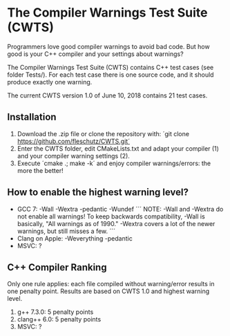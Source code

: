 The Compiler Warnings Test Suite (CWTS)
=======================================

Programmers love good compiler warnings to avoid bad code. But how good is your C++ compiler and your settings about warnings?

The Compiler Warnings Test Suite (CWTS) contains C++ test cases (see folder Tests/). For each test case there is one source code, and it should produce exactly one warning.

The current CWTS version 1.0 of June 10, 2018 contains 21 test cases.

Installation 
-------------

1. Download the .zip file or clone the repository with:
   ´git clone https://github.com/fleschutz/CWTS.git´
2. Enter the CWTS folder, edit CMakeLists.txt and adapt your compiler (1) and your compiler warning settings (2).
3. Execute ´cmake .; make -k´ and enjoy compiler warnings/errors: the more the better! 

How to enable the highest warning level?
----------------------------------------

* GCC 7: -Wall -Wextra -pedantic -Wundef
  ´´´
  NOTE: -Wall and -Wextra do not enable all warnings! To keep backwards compatibility, -Wall is basically, "All warnings as of 1990." -Wextra covers a lot of the newer warnings, but still misses a few.
  ´´´
* Clang on Apple: -Weverything -pedantic
* MSVC: ?

C++ Compiler Ranking 
--------------------

Only one rule applies: each file compiled without warning/error results in one penalty point. Results are based on CWTS 1.0 and highest warning level.

1. g++ 7.3.0: 5 penalty points
2. clang++ 6.0: 5 penalty points
3. MSVC: ?

